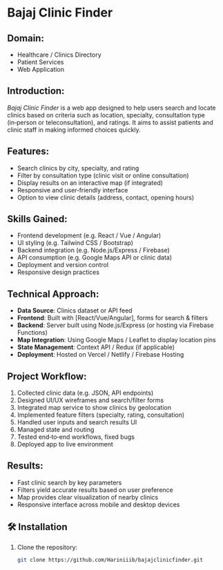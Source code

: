 # Bajaj Clinic Finder

## Domain:
- Healthcare / Clinics Directory
- Patient Services
- Web Application

## Introduction:
*Bajaj Clinic Finder* is a web app designed to help users search and locate clinics based on criteria such as location, specialty, consultation type (in‑person or teleconsultation), and ratings. It aims to assist patients and clinic staff in making informed choices quickly.

## Features:
- Search clinics by city, specialty, and rating
- Filter by consultation type (clinic visit or online consultation)
- Display results on an interactive map (if integrated)
- Responsive and user‑friendly interface
- Option to view clinic details (address, contact, opening hours)

## Skills Gained:
- Frontend development (e.g. React / Vue / Angular)
- UI styling (e.g. Tailwind CSS / Bootstrap)
- Backend integration (e.g. Node.js/Express / Firebase)
- API consumption (e.g. Google Maps API or clinic data)
- Deployment and version control
- Responsive design practices

## Technical Approach:
- **Data Source**: Clinics dataset or API feed
- **Frontend**: Built with [React/Vue/Angular], forms for search & filters
- **Backend**: Server built using Node.js/Express (or hosting via Firebase Functions)
- **Map Integration**: Using Google Maps / Leaflet to display location pins
- **State Management**: Context API / Redux (if applicable)
- **Deployment**: Hosted on Vercel / Netlify / Firebase Hosting

## Project Workflow:
1. Collected clinic data (e.g. JSON, API endpoints)
2. Designed UI/UX wireframes and search/filter forms
3. Integrated map service to show clinics by geolocation
4. Implemented feature filters (specialty, rating, consultation)
5. Handled user inputs and search results UI
6. Managed state and routing
7. Tested end‑to‑end workflows, fixed bugs
8. Deployed app to live environment

## Results:
- Fast clinic search by key parameters
- Filters yield accurate results based on user preference
- Map provides clear visualization of nearby clinics
- Responsive interface across mobile and desktop devices

## 🛠️ Installation
1. Clone the repository:
   ```bash
   git clone https://github.com/Hariniiib/bajajclinicfinder.git
